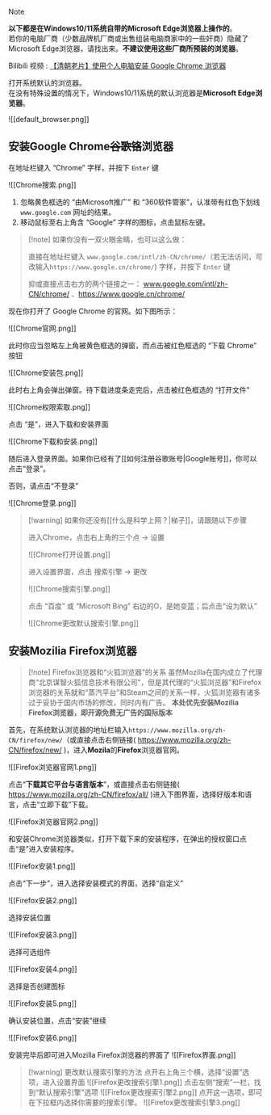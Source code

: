 > [!note]
> **以下都是在Windows10/11系统自带的Microsoft Edge浏览器上操作的**。<br>若你的电脑厂商（少数品牌机厂商或出售组装电脑商家中的一些奸商）隐藏了Microsoft Edge浏览器，请找出来。**不建议使用这些厂商所预装的浏览器**。

Bilibili 视频 : [【清朝老片】使用个人电脑安装 Google Chrome 浏览器 ](https://www.bilibili.com/video/BV1br421F78b/)

打开系统默认的浏览器。<br>在没有特殊设置的情况下，Windows10/11系统的默认浏览器是**Microsoft Edge浏览器**。

![[default_browser.png]]

## 安装Google Chrome~~谷歌铬~~浏览器

在地址栏键入 “Chrome” 字样，并按下 `Enter` 键

![[Chrome搜索.png]]

1. 忽略黄色框选的 “由Microsoft推广” 和 “360软件管家”，认准带有红色下划线 `www.google.com` 网址的结果。 
2. 移动鼠标至右上角含 “Google” 字样的图标，点击鼠标左键。

> [!note] 如果你没有一双火眼金睛，也可以这么做：
>
> 直接在地址栏键入 `www.google.com/intl/zh-CN/chrome/`（若无法访问，可改输入`https://www.google.cn/chrome/`) 字样，并按下 `Enter` 键
> 
>  抑或直接点击右方的两个链接之一： www.google.com/intl/zh-CN/chrome/ 、https://www.google.cn/chrome/

现在你打开了 Google Chrome 的官网。如下图所示：

![[Chrome官网.png]]

此时你应当忽略左上角被黄色框选的弹窗，而点击被红色框选的 “下载 Chrome” 按钮

![[Chrome安装包.png]]

此时右上角会弹出弹窗。待下载进度条走完后，点击被红色框选的 “打开文件”

![[Chrome权限索取.png]]

点击 “是”，进入下载和安装界面

![[Chrome下载和安装.png]]

随后进入登录界面。如果你已经有了[[如何注册谷歌账号|Google账号]]，你可以点击“登录”。

否则，请点击“不登录”

![[Chrome登录.png]]

> [!warning] 如果你还没有[[什么是科学上网？|梯子]]，请跟随以下步骤
>
> 进入Chrome，点击右上角的三个点 → 设置
>
> ![[Chrome打开设置.png]]
>
> 进入设置界面，点击 搜索引擎 → 更改
>
> ![[Chrome搜索引擎.png]]
>
> 点击 “百度” 或 “Microsoft Bing” 右边的O，是她变蓝；后点击“设为默认”
>
> ![[Chrome更改默认搜索引擎.png]]



## 安装Mozilia Firefox浏览器

> [!note] Firefox浏览器和“火狐浏览器”的关系
> 虽然Mozilla在国内成立了代理商“北京谋智火狐信息技术有限公司”，但是其代理的“火狐浏览器”和Firefox浏览器的关系就和“蒸汽平台”和Steam之间的关系一样，火狐浏览器有诸多过于妥协于国内市场的修改，同时内有广告。
> **本处优先安装Mozilia Firefox浏览器，即开源免费无广告的国际版本**

首先，在系统默认浏览器的地址栏输入`https://www.mozilla.org/zh-CN/firefox/new/`（或直接点击右侧链接( https://www.mozilla.org/zh-CN/firefox/new/ )，进入**Mozila**的**Firefox**浏览器官网。

![[Firefox浏览器官网1.png]]

点击“**下载其它平台与语言版本**”，或直接点击右侧链接( https://www.mozilla.org/zh-CN/firefox/all/ )进入下图界面，选择好版本和语言，点击“立即下载”下载。

![[Firefox浏览器官网2.png]]

和安装Chrome浏览器类似，打开下载下来的安装程序，在弹出的授权窗口点击“是”进入安装程序。

![[Firefox安装1.png]]

点击“下一步”，进入选择安装模式的界面，选择“自定义”

![[Firefox安装2.png]]

选择安装位置

![[Firefox安装3.png]]

选择可选组件

![[Firefox安装4.png]]

选择是否创建图标

![[Firefox安装5.png]]

确认安装位置，点击“安装”继续

![[Firefox安装6.png]]

安装完毕后即可进入Mozilla Firefox浏览器的界面了
![[Firefox界面.png]]

>[!warning] 更改默认搜索引擎的方法
>点开右上角三个横，选择“设置”选项，进入设置界面
>![[Firefox更改搜索引擎1.png]]
>点击左侧“搜索”一栏，找到“默认搜索引擎”选项
>![[Firefox更改搜索引擎2.png]]
>点开这一选项，即可在下拉框内选择你需要的搜索引擎。
>![[Firefox更改搜索引擎3.png]]



